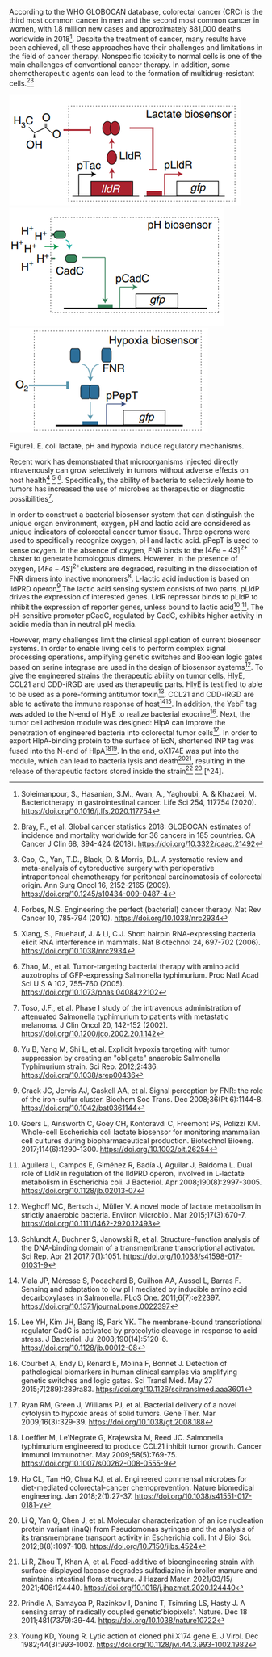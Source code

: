 According to the WHO GLOBOCAN database, colorectal cancer (CRC) is the third most common cancer in men and the second most common cancer in women, with 1.8 million new cases and approximately 881,000 deaths worldwide in 2018[^1]. Despite the treatment of cancer, many results have been achieved, all these approaches have their challenges and limitations in the field of cancer therapy. Nonspecific toxicity to normal cells is one of the main challenges of conventional cancer therapy. In addition, some chemotherapeutic agents can lead to the formation of multidrug-resistant cells.[^2][^3]

![fig1](img/description/fig1.png)![fig2](img/description/fig2.png)![fig3](img/description/fig3.png)

Figure1. E. coli lactate, pH and hypoxia induce regulatory mechanisms.

Recent work has demonstrated that microorganisms injected directly intravenously can grow selectively in tumors without adverse effects on host health[^4] [^5] [^6]. Specifically, the ability of bacteria to selectively home to tumors has increased the use of microbes as therapeutic or diagnostic possibilities[^7].

In order to construct a bacterial biosensor system that can distinguish the unique organ environment, oxygen, pH and lactic acid are considered as unique indicators of colorectal cancer tumor tissue. Three operons were used to specifically recognize oxygen, pH and lactic acid. pPepT is used to sense oxygen. In the absence of oxygen, FNR binds to the $[4Fe-4S]^{2+}$ cluster to generate homologous dimers. However, in the presence of oxygen, $[4Fe-4S]^{2+}$clusters are degraded, resulting in the dissociation of FNR dimers into inactive monomers[^8]. L-lactic acid induction is based on lldPRD operon[^9].The lactic acid sensing system consists of two parts. pLldP drives the expression of interested genes. LldR repressor binds to pLldP to inhibit the expression of reporter genes, unless bound to lactic acid[^10] [^11]. The pH-sensitive promoter pCadC, regulated by CadC, exhibits higher activity in acidic media than in neutral pH media.

However, many challenges limit the clinical application of current biosensor systems. In order to enable living cells to perform complex signal processing operations, amplifying genetic switches and Boolean logic gates based on serine integrase are used in the design of biosensor systems[^12]. To give the engineered strains the therapeutic ability on tumor cells, HlyE, CCL21 and CDD-iRGD are used as therapeutic parts. HlyE is testified to able to be used as a pore-forming antitumor toxin[^13]. CCL21 and CDD-iRGD are able to activate the immune response of host[^14][^15]. In addition, the YebF tag was added to the N-end of HlyE to realize bacterial exocrine[^16]. Next, the tumor cell adhesion module was designed: HlpA can improve the penetration of engineered bacteria into colorectal tumor cells[^17]. In order to export HlpA-binding protein to the surface of EcN, shortened INP tag was fused into the N-end of HlpA[^18][^19]. In the end, φX174E was put into the module, which can lead to bacteria lysis and death[^20][^21], resulting in the release of therapeutic factors stored inside the strain[^22] [^23] [^24].

[^1]: Soleimanpour, S., Hasanian, S.M., Avan, A., Yaghoubi, A. & Khazaei, M. Bacteriotherapy in gastrointestinal
cancer. Life Sci 254, 117754 (2020). https://doi.org/10.1016/j.lfs.2020.117754
[^2]: Bray, F., et al. Global cancer statistics 2018: GLOBOCAN estimates of incidence and mortality worldwide for
36 cancers in 185 countries. CA Cancer J Clin 68, 394-424 (2018). https://doi.org/10.3322/caac.21492
[^3]: Cao, C., Yan, T.D., Black, D. & Morris, D.L. A systematic review and meta-analysis of cytoreductive surgery
with perioperative intraperitoneal chemotherapy for peritoneal carcinomatosis of colorectal origin. Ann Surg Oncol
16, 2152-2165 (2009). https://doi.org/10.1245/s10434-009-0487-4
[^4]: Forbes, N.S. Engineering the perfect (bacterial) cancer therapy. Nat Rev Cancer 10, 785-794 (2010). https://doi.org/10.1038/nrc2934
[^5]: Xiang, S., Fruehauf, J. & Li, C.J. Short hairpin RNA-expressing bacteria elicit RNA interference in mammals. Nat Biotechnol 24, 697-702 (2006). https://doi.org/10.1038/nrc2934
[^6]: Zhao, M., et al. Tumor-targeting bacterial therapy with amino acid auxotrophs of GFP-expressing Salmonella typhimurium. Proc Natl Acad Sci U S A 102, 755-760 (2005). https://doi.org/10.1073/pnas.0408422102
[^7]: Toso, J.F., et al. Phase I study of the intravenous administration of attenuated Salmonella typhimurium to patients with metastatic melanoma. J Clin Oncol 20, 142-152 (2002). https://doi.org/10.1200/jco.2002.20.1.142
[^8]: Yu B, Yang M, Shi L, et al. Explicit hypoxia targeting with tumor suppression by creating an "obligate" anaerobic
Salmonella Typhimurium strain. Sci Rep. 2012;2:436. https://doi.org/10.1038/srep00436
[^9]: Crack JC, Jervis AJ, Gaskell AA, et al. Signal perception by FNR: the role of the iron-sulfur cluster. Biochem Soc Trans. Dec 2008;36(Pt 6):1144-8. https://doi.org/10.1042/bst0361144
[^10]: Goers L, Ainsworth C, Goey CH, Kontoravdi C, Freemont PS, Polizzi KM. Whole-cell Escherichia coli lactate biosensor for monitoring mammalian cell cultures during biopharmaceutical production. Biotechnol Bioeng. 2017;114(6):1290-1300. https://doi.org/10.1002/bit.26254
[^11]: Aguilera L, Campos E, Giménez R, Badía J, Aguilar J, Baldoma L. Dual role of LldR in regulation of the lldPRD operon, involved in L-lactate metabolism in Escherichia coli. J Bacteriol. Apr 2008;190(8):2997-3005. https://doi.org/10.1128/jb.02013-07
[^12]:Weghoff MC, Bertsch J, Müller V. A novel mode of lactate metabolism in strictly anaerobic bacteria. Environ Microbiol. Mar 2015;17(3):670-7. https://doi.org/10.1111/1462-2920.12493
[^13]:Schlundt A, Buchner S, Janowski R, et al. Structure-function analysis of the DNA-binding domain of a transmembrane transcriptional activator. Sci Rep. Apr 21 2017;7(1):1051. https://doi.org/10.1038/s41598-017-01031-9
[^14]:Viala JP, Méresse S, Pocachard B, Guilhon AA, Aussel L, Barras F. Sensing and adaptation to low pH mediated by inducible amino acid decarboxylases in Salmonella. PLoS One. 2011;6(7):e22397. https://doi.org/10.1371/journal.pone.0022397
[^15]:Lee YH, Kim JH, Bang IS, Park YK. The membrane-bound transcriptional regulator CadC is activated by proteolytic cleavage in response to acid stress. J Bacteriol. Jul 2008;190(14):5120-6. https://doi.org/10.1128/jb.00012-08
[^16]:Courbet A, Endy D, Renard E, Molina F, Bonnet J. Detection of pathological biomarkers in human clinical samples via amplifying genetic switches and logic gates. Sci Transl Med. May 27 2015;7(289):289ra83. https://doi.org/10.1126/scitranslmed.aaa3601
[^17]:Ryan RM, Green J, Williams PJ, et al. Bacterial delivery of a novel cytolysin to hypoxic areas of solid tumors. Gene Ther. Mar 2009;16(3):329-39. https://doi.org/10.1038/gt.2008.188
[^18]:Loeffler M, Le'Negrate G, Krajewska M, Reed JC. Salmonella typhimurium engineered to produce CCL21 inhibit tumor growth. Cancer Immunol Immunother. May 2009;58(5):769-75. https://doi.org/10.1007/s00262-008-0555-9
[^19]:Ho CL, Tan HQ, Chua KJ, et al. Engineered commensal microbes for diet-mediated colorectal-cancer chemoprevention. Nature biomedical engineering. Jan 2018;2(1):27-37. https://doi.org/10.1038/s41551-017-0181-y
[^20]:Li Q, Yan Q, Chen J, et al. Molecular characterization of an ice nucleation protein variant (inaQ) from Pseudomonas syringae and the analysis of its transmembrane transport activity in Escherichia coli. Int J Biol Sci. 2012;8(8):1097-108. https://doi.org/10.7150/ijbs.4524
[^21]:Li R, Zhou T, Khan A, et al. Feed-additive of bioengineering strain with surface-displayed laccase degrades sulfadiazine in broiler manure and maintains intestinal flora structure. J Hazard Mater. 2021/03/15/ 2021;406:124440. https://doi.org/10.1016/j.jhazmat.2020.124440
[^22]:Prindle A, Samayoa P, Razinkov I, Danino T, Tsimring LS, Hasty J. A sensing array of radically coupled genetic'biopixels'. Nature. Dec 18 2011;481(7379):39-44. https://doi.org/10.1038/nature10722
[^23]:Young KD, Young R. Lytic action of cloned phi X174 gene E. J Virol. Dec 1982;44(3):993-1002. https://doi.org/10.1128/jvi.44.3.993-1002.1982